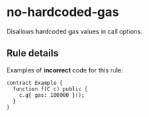 # no-hardcoded-gas

Disallows hardcoded gas values in call options.

## Rule details

Examples of **incorrect** code for this rule:

```solidity
contract Example {
  function f(C c) public {
    c.g{ gas: 100000 }();
  }
}
```
